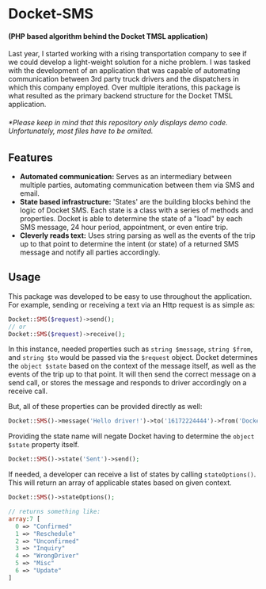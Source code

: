 # Docket-SMS 
#### (PHP based algorithm behind the Docket TMSL application)
Last year, I started working with a rising transportation company to see if we could develop a light-weight solution for a niche problem. I was tasked with the development of an application that was capable of automating communication between 3rd party truck drivers and the dispatchers in which this company employed. Over multiple iterations, this package is what resulted as the primary backend structure for the Docket TMSL application.

###### *Please keep in mind that this repository only displays demo code. Unfortunately, most files have to be omiited. 

## Features
* **Automated communication:** Serves as an intermediary between multiple parties, automating communication between them via SMS and email.
* **State based infrastructure:** 'States' are the building blocks behind the logic of Docket SMS. Each state is a class with a series of methods and properties. Docket is able to determine the state of a "load" by each SMS message, 24 hour period, appointment, or even entire trip.
* **Cleverly reads text:** Uses string parsing as well as the events of the trip up to that point to determine the intent (or state) of a returned SMS message and notify all parties accordingly.

## Usage
This package was developed to be easy to use throughout the application. For example, sending or receiving a text via an Http request is as simple as:
```php
Docket::SMS($request)->send();
// or
Docket::SMS($request)->receive();
```
In this instance, needed properties such as `string $message`, `string $from`, and `string $to` would be passed via the `$request` object. Docket determines the `object $state` based on the context of the message itself, as well as the events of the trip up to that point. It will then send the correct message on a send call, or stores the message and responds to driver accordingly on a receive call. 

But, all of these properties can be provided directly as well:
```php
Docket::SMS()->message('Hello driver!')->to('16172224444')->from('Docket')->send();
```
Providing the state name will negate Docket having to determine the `object $state` property itself. 
```php
Docket::SMS()->state('Sent')->send();
```
If needed, a developer can receive a list of states by calling `stateOptions()`. This will return an array of applicable states based on given context.
```php
Docket::SMS()->stateOptions();

// returns something like:
array:7 [
  0 => "Confirmed"
  1 => "Reschedule"
  2 => "Unconfirmed"
  3 => "Inquiry"
  4 => "WrongDriver"
  5 => "Misc"
  6 => "Update"
]
```

